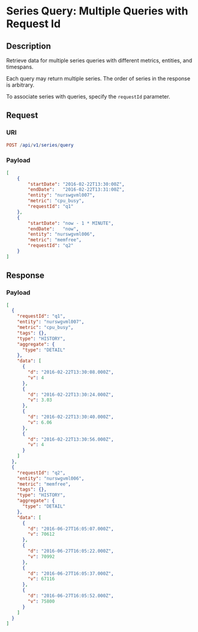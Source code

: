 # Series Query: Multiple Queries with Request Id

## Description

Retrieve data for multiple series queries with different metrics, entities, and timespans.

Each query may return multiple series. The order of series in the response is arbitrary.

To associate series with queries, specify the `requestId` parameter.

## Request

### URI

```elm
POST /api/v1/series/query
```

### Payload

```json
[
    {
        "startDate": "2016-02-22T13:30:00Z",
        "endDate":   "2016-02-22T13:31:00Z",
        "entity": "nurswgvml007",
        "metric": "cpu_busy",
        "requestId": "q1"
    },
    {
        "startDate": "now - 1 * MINUTE",
        "endDate":   "now",
        "entity": "nurswgvml006",
        "metric": "memfree",
        "requestId": "q2"
    }
]
```

## Response

### Payload

```json
[
  {
    "requestId": "q1",
    "entity": "nurswgvml007",
    "metric": "cpu_busy",
    "tags": {},
    "type": "HISTORY",
    "aggregate": {
      "type": "DETAIL"
    },
    "data": [
      {
        "d": "2016-02-22T13:30:08.000Z",
        "v": 4
      },
      {
        "d": "2016-02-22T13:30:24.000Z",
        "v": 3.03
      },
      {
        "d": "2016-02-22T13:30:40.000Z",
        "v": 6.06
      },
      {
        "d": "2016-02-22T13:30:56.000Z",
        "v": 4
      }
    ]
  },
  {
    "requestId": "q2",
    "entity": "nurswgvml006",
    "metric": "memfree",
    "tags": {},
    "type": "HISTORY",
    "aggregate": {
      "type": "DETAIL"
    },
    "data": [
      {
        "d": "2016-06-27T16:05:07.000Z",
        "v": 70612
      },
      {
        "d": "2016-06-27T16:05:22.000Z",
        "v": 70992
      },
      {
        "d": "2016-06-27T16:05:37.000Z",
        "v": 67116
      },
      {
        "d": "2016-06-27T16:05:52.000Z",
        "v": 75800
      }
    ]
  }
]
```
